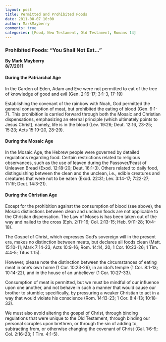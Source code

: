 ```yaml
---
layout: post
title: Permitted and Prohibited Foods
date: 2011-08-07 10:00
author: MarkMayberry
comments: true
categories: [Food, New Testament, Old Testament, Romans 14]
---
```

<h3>Prohibited Foods: “You Shall Not Eat…”</h3>  <p><b>By Mark Mayberry     <br />8/7/2011</b></p>  <h4>During the Patriarchal Age</h4>  <p>In the Garden of Eden, Adam and Eve were not permitted to eat of the tree of knowledge of good and evil (Gen. 2:16-17; 3:1-3, 17-19)</p>  <p>Establishing the covenant of the rainbow with Noah, God permitted the general consumption of meat, but prohibited the eating of blood (Gen. 9:1-7). This prohibition is carried forward through both the Mosaic and Christian dispensations, emphasizing an eternal principle (which ultimately points to Jesus Christ), namely, life is in the blood (Lev. 19:26; Deut. 12:16, 23-25; 15:23; Acts 15:19-20, 28-29).</p>  <h4>During the Mosaic Age</h4>  <p>In the Mosaic Age, the Hebrew people were governed by detailed regulations regarding food. Certain restrictions related to religious observances, such as the use of leaven during the Passover/Feast of Unleaven Bread (Exod. 12:18-20; Deut. 16:1-3). Others related to daily food, distinguishing between the clean and the unclean, i.e., edible creatures and creatures that were not to be eaten (Exod. 22:31; Lev. 3:14-17; 7:22-27; 11:1ff; Deut. 14:3-21).</p>  <h4>During the Christian Age</h4>  <p>Except for the prohibition against the consumption of blood (see above), the Mosaic distinctions between clean and unclean foods are not applicable to the Christian dispensation. The Law of Moses is has been taken out of the way and nailed to the cross (Eph. 2:11-16; Col. 2:13-15; Heb. 9:11-28; 10:4-18). </p>  <p>The Gospel of Christ, which expresses God’s sovereign will in the present era, makes no distinction between meats, but declares all foods clean (Matt. 15:10-11; Mark 7:14-23; Acts 10:9-16; Rom. 14:14, 20; 1 Cor. 10:23-26; 1 Tim. 4:4-5; Titus 1:15).</p>  <p>However, please note the distinction between the circumstances of eating meat in one’s own home (1 Cor. 10:23-26), in an idol’s temple (1 Cor. 8:1-13; 10:14-22), and in the house of an unbeliever (1 Cor. 10:27-33).</p>  <p>Consumption of meat is permitted, but we must be mindful of our influence upon one another, and not behave in such a manner that would cause our brother to stumble; specifically, by pressuring a weaker Christian to act in a way that would violate his conscience (Rom. 14:13-23; 1 Cor. 8:4-13; 10:18-33).</p>  <p>We must also avoid altering the gospel of Christ, through binding regulations that were unique to the Old Testament, through binding our personal scruples upon brethren, or through the sin of adding to, subtracting from, or otherwise changing the covenant of Christ (Gal. 1:6-9; Col. 2:16-23; 1 Tim. 4:1-5).</p>
